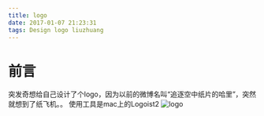 ```yaml
---
title: logo
date: 2017-01-07 21:23:31
tags: Design logo liuzhuang 
---
```

# 前言
突发奇想给自己设计了个logo，因为以前的微博名叫“追逐空中纸片的哈里”，突然就想到了纸飞机。。
使用工具是mac上的Logoist2
![logo](liuzhuang.png)

